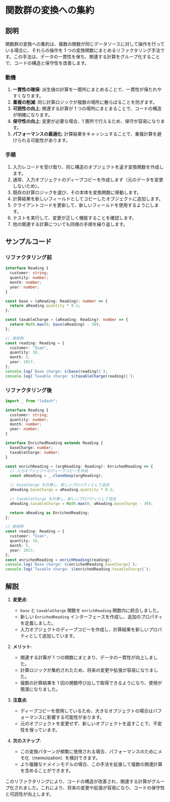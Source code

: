 # 関数群の変換への集約

## 説明

関数群の変換への集約は、複数の関数が同じデータソースに対して操作を行っている場合に、それらの操作を 1 つの変換関数にまとめるリファクタリング手法です。この手法は、データの一貫性を保ち、関連する計算をグループ化することで、コードの構造と保守性を改善します。

### 動機

1. **一貫性の確保**: 派生値の計算を一箇所にまとめることで、一貫性が保たれやすくなります。
2. **重複の削減**: 同じ計算ロジックが複数の場所に散らばることを防ぎます。
3. **可読性の向上**: 関連する計算が 1 つの場所にまとまることで、コードの構造が明確になります。
4. **保守性の向上**: 変更が必要な場合、1 箇所で行えるため、保守が容易になります。
5. **パフォーマンスの最適化**: 計算結果をキャッシュすることで、重複計算を避けられる可能性があります。

### 手順

1. 入力レコードを受け取り、同じ構造のオブジェクトを返す変換関数を作成します。
2. 通常、入力オブジェクトのディープコピーを作成します（元のデータを変更しないため）。
3. 既存の計算ロジックを選び、その本体を変換関数に移動します。
4. 計算結果を新しいフィールドとしてコピーしたオブジェクトに追加します。
5. クライアントコードを更新して、新しいフィールドを使用するようにします。
6. テストを実行して、変更が正しく機能することを確認します。
7. 他の関連する計算についても同様の手順を繰り返します。

## サンプルコード

### リファクタリング前

```typescript
interface Reading {
  customer: string;
  quantity: number;
  month: number;
  year: number;
}

const base = (aReading: Reading): number => {
  return aReading.quantity * 0.1;
};

const taxableCharge = (aReading: Reading): number => {
  return Math.max(0, base(aReading) - 30);
};

// 使用例
const reading: Reading = {
  customer: "Ivan",
  quantity: 10,
  month: 5,
  year: 2017,
};
console.log(`Base charge: ${base(reading)}`);
console.log(`Taxable charge: ${taxableCharge(reading)}`);
```

### リファクタリング後

```typescript
import _ from "lodash";

interface Reading {
  customer: string;
  quantity: number;
  month: number;
  year: number;
}

interface EnrichedReading extends Reading {
  baseCharge: number;
  taxableCharge: number;
}

const enrichReading = (argReading: Reading): EnrichedReading => {
  // 入力オブジェクトのディープコピーを作成
  const aReading = _.cloneDeep(argReading);

  // baseCharge を計算し、新しいプロパティとして追加
  aReading.baseCharge = aReading.quantity * 0.1;

  // taxableCharge を計算し、新しいプロパティとして追加
  aReading.taxableCharge = Math.max(0, aReading.baseCharge - 30);

  return aReading as EnrichedReading;
};

// 使用例
const reading: Reading = {
  customer: "Ivan",
  quantity: 10,
  month: 5,
  year: 2017,
};
const enrichedReading = enrichReading(reading);
console.log(`Base charge: ${enrichedReading.baseCharge}`);
console.log(`Taxable charge: ${enrichedReading.taxableCharge}`);
```

## 解説

1. **変更点**:

   - `base` と `taxableCharge` 関数を `enrichReading` 関数内に統合しました。
   - 新しい `EnrichedReading` インターフェースを作成し、追加のプロパティを定義しました。
   - 入力オブジェクトのディープコピーを作成し、計算結果を新しいプロパティとして追加しています。

2. **メリット**:

   - 関連する計算が 1 つの関数にまとまり、データの一貫性が向上しました。
   - 計算ロジックが集約されたため、将来の変更や拡張が容易になりました。
   - 複数の計算結果を 1 回の関数呼び出しで取得できるようになり、使用が簡潔になりました。

3. **注意点**:

   - ディープコピーを使用しているため、大きなオブジェクトの場合はパフォーマンスに影響する可能性があります。
   - 元のオブジェクトを変更せず、新しいオブジェクトを返すことで、不変性を保っています。

4. **次のステップ**:
   - この変換パターンが頻繁に使用される場合、パフォーマンスのためにメモ化（memoization）を検討できます。
   - より複雑なドメインモデルの場合、この手法を拡張して複数の関連計算を含めることができます。

このリファクタリングにより、コードの構造が改善され、関連する計算がグループ化されました。これにより、将来の変更や拡張が容易になり、コードの保守性と可読性が向上します。
